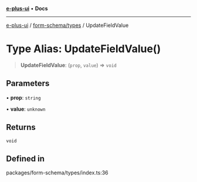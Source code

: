 [**e-plus-ui**](../../../README.md) • **Docs**

***

[e-plus-ui](../../../modules.md) / [form-schema/types](../README.md) / UpdateFieldValue

# Type Alias: UpdateFieldValue()

> **UpdateFieldValue**: (`prop`, `value`) => `void`

## Parameters

• **prop**: `string`

• **value**: `unknown`

## Returns

`void`

## Defined in

packages/form-schema/types/index.ts:36
